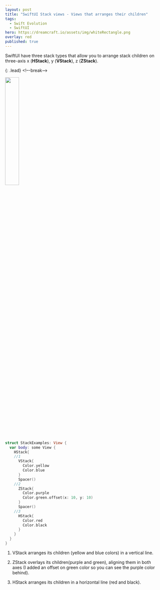 ```yaml
---
layout: post
title: "SwiftUI Stack views - Views that arranges their children"
tags:
  - Swift Evolution
  - SwiftUI
hero: https://dreamcraft.io/assets/img/whiteRectangle.png
overlay: red
published: true
---
```


SwiftUI have three stack types that allow you to arrange stack children on three-axis x (**HStack**), y (**VStack**), z (**ZStack**).

{: .lead}
<!–-break-–>

<img src="https://dreamcraft.io/assets/img/postImages/stackExample.png" style="width: 30%; height: 30%"/>​

```swift
struct StackExamples: View {
  var body: some View {
    HStack{
    //1
      VStack{
        Color.yellow
        Color.blue
      }
      Spacer()
    //2
      ZStack{
        Color.purple
        Color.green.offset(x: 10, y: 10)
      }
      Spacer()
    //3
      HStack{
        Color.red
        Color.black
      }
    }
  }
}
```

1. VStack arranges its children (yellow and blue colors) in a vertical line.

2. ZStack overlays its children(purple and green), aligning them in both axes (I added an offset on green color so you can see the purple color behind).

3. HStack arranges its children in a horizontal line (red and black).
